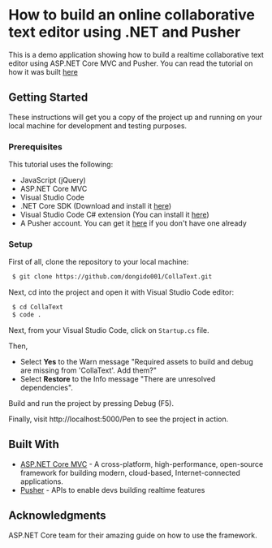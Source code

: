# How to build an online collaborative text editor using .NET and Pusher

This is a demo application showing how to build a realtime collaborative text editor using ASP.NET Core MVC and Pusher. You can read the tutorial on how it was built [here](https://pusher.com/tutorials/collaborative-text-editor-net)

## Getting Started

These instructions will get you a copy of the project up and running on your local machine for development and testing purposes.

### Prerequisites

This tutorial uses the following:

* JavaScript (jQuery) 
* ASP.NET Core MVC
* Visual Studio Code 
* .NET Core SDK (Download and install it [here](https://www.microsoft.com/net/download/core))
* Visual Studio Code C# extension (You can install it [here](https://code.visualstudio.com/))
* A Pusher account. You can get it [here](https://pusher.com/) if you don't have one already

### Setup

First of all, clone the repository to your local machine:
```sh
 $ git clone https://github.com/dongido001/CollaText.git
```

Next, cd into the project and open it with Visual Studio Code editor:

```sh
 $ cd CollaText
 $ code .
```

Next, from your Visual Studio Code, click on `Startup.cs` file.

Then,

- Select **Yes** to the Warn message "Required assets to build and debug are missing from 'CollaText'. Add them?"
- Select **Restore** to the Info message "There are unresolved dependencies".

Build and run the project by pressing Debug (F5).

Finally, visit http://localhost:5000/Pen to see the project in action.

## Built With

* [ASP.NET Core MVC](https://docs.microsoft.com/en-us/aspnet/core/) - A cross-platform, high-performance, open-source framework for building modern, cloud-based, Internet-connected applications.
* [Pusher](https://pusher.com/) - APIs to enable devs building realtime features

## Acknowledgments

ASP.NET Core team for their amazing guide on how to use the framework.
